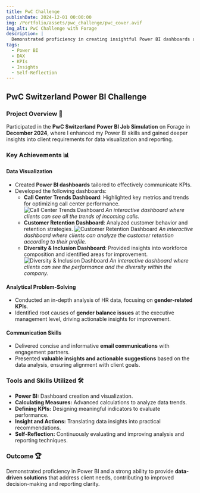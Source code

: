 ```yaml
---
title: PwC Challenge
publishDate: 2024-12-01 00:00:00
img: /Portfolio/assets/pwc_challenge/pwc_cover.avif
img_alt: PwC Challenge with Forage
description: |
  Demonstrated proficiency in creating insightful Power BI dashboards and delivering actionable insights to address client challenges and improve decision-making.
tags:
  - Power BI
  - DAX
  - KPIs
  - Insights
  - Self-Reflection
---
```


## PwC Switzerland Power BI Challenge

### Project Overview 📌
Participated in the **PwC Switzerland Power BI Job Simulation** on Forage in **December 2024**, where I enhanced my Power BI skills and gained deeper insights into client requirements for data visualization and reporting.

### Key Achievements 📊

####  Data Visualization
- Created **Power BI dashboards** tailored to effectively communicate KPIs.
- Developed the following dashboards:
  - **Call Center Trends Dashboard**: Highlighted key metrics and trends for optimizing call center performance.
  ![Call Center Trends Dashboard](/Portfolio/assets/pwc_challenge/1_PowerBI_dashboard.png)
  *An interactive dashboard where clients can see all the trends of incoming calls.*
  - **Customer Retention Dashboard**: Analyzed customer behavior and retention strategies.
  ![Customer Retention Dashboard](/Portfolio/assets/pwc_challenge/2_PowerBI_dashboard.png)
  *An interactive dashboard where clients can analyze the customer retention according to their profile.*
  - **Diversity & Inclusion Dashboard**: Provided insights into workforce composition and identified areas for improvement.
  ![Diversity & Inclusion Dashboard](/Portfolio/assets/pwc_challenge/3_PowerBI_dashboard.png)
  *An interactive dashboard where clients can see the performance and the diversity within the company.*

#### Analytical Problem-Solving
- Conducted an in-depth analysis of HR data, focusing on **gender-related KPIs**.
- Identified root causes of **gender balance issues** at the executive management level, driving actionable insights for improvement.

#### Communication Skills
- Delivered concise and informative **email communications** with engagement partners.
- Presented **valuable insights and actionable suggestions** based on the data analysis, ensuring alignment with client goals.

### Tools and Skills Utilized 🛠️
- **Power BI:** Dashboard creation and visualization.
- **Calculating Measures:** Advanced calculations to analyze data trends.
- **Defining KPIs:** Designing meaningful indicators to evaluate performance.
- **Insight and Actions:** Translating data insights into practical recommendations.
- **Self-Reflection:** Continuously evaluating and improving analysis and reporting techniques.

### Outcome  🏆
Demonstrated proficiency in Power BI and a strong ability to provide **data-driven solutions** that address client needs, contributing to improved decision-making and reporting clarity.
